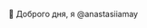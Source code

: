 👋 Доброго дня, я @anastasiiamay

<!---
anastasiiamay/anastasiiamay is a ✨ special ✨ repository because its `README.md` (this file) appears on your GitHub profile.
You can click the Preview link to take a look at your changes.
--->

